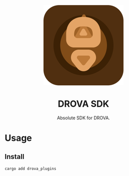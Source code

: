 <div align="center">

<img alt="drova logo" src="https://github.com/TempoWorks/.github/raw/main/imgs/Drova.png" width='256'>

# DROVA SDK

Absolute SDK for DROVA.

</div>

# Usage

## Install

```bash
cargo add drova_plugins
```
